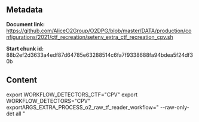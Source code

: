 ## Metadata

**Document link:** https://github.com/AliceO2Group/O2DPG/blob/master/DATA/production/configurations/2021/ctf_recreation/setenv_extra_ctf_recreation_cpv.sh

**Start chunk id:** 88b2ef2d3633a4edf87d64785e63288514c6fa7f9338688fa94bdea5f24df30b

## Content

export WORKFLOW_DETECTORS_CTF="CPV"
export WORKFLOW_DETECTORS="CPV"
exportARGS_EXTRA_PROCESS_o2_raw_tf_reader_workflow=" --raw-only-det all "